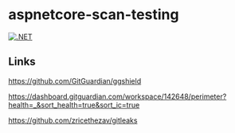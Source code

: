# aspnetcore-scan-testing

[![.NET](https://github.com/damienbod/aspnetcore-scan-testing/actions/workflows/dotnet.yml/badge.svg)](https://github.com/damienbod/aspnetcore-scan-testing/actions/workflows/dotnet.yml)


## Links

https://github.com/GitGuardian/ggshield

https://dashboard.gitguardian.com/workspace/142648/perimeter?health=_&sort_health=true&sort_ic=true

https://github.com/zricethezav/gitleaks